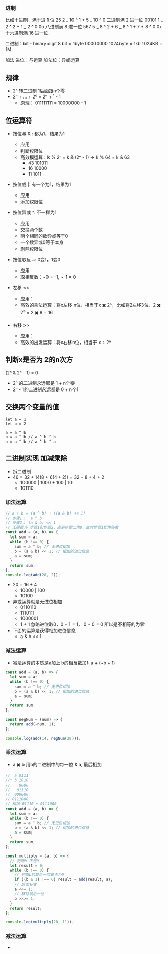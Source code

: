 ### 进制

比如十进制，满十进 1 位 25 2 _ 10 ^ 1 + 5 _ 10 ^ 0
二进制满 2 进一位 00101 1 _ 2 ^ 2 + 1 _ 2 ^ 0
0o 八进制满 8 进一位 567 5 _ 8 ^ 2 + 6 _ 8 ^ 1 + 7 \* 8 ^ 0
0x 十六进制满 16 进一位

二进制：bit - binary digit
8 bit = 1byte 00000000
1024byte = 1kb
1024KB = 1M

加法
进位：与运算
加法位：异或运算

## 规律

- 2ⁿ 转二进制 1后面跟n个零
- 2ⁿ + ... + 2º = 2ⁿ + ¹ - 1
  - 原理： 011111111 = 10000000 - 1

## 位运算符

- 按位与 & : 都为1，结果为1
  - 应用
  - 判断权限位
  - 高效模运算：k % 2ⁿ = k & (2ⁿ - 1) -> k % 64 = k & 63
    - 43 101011
    - 16 10000
    - 11 1011
- 按位或 |: 有一个为1，结果为1
  - 应用
  - 添加权限位
- 按位异或 ^: 不一样为1
  - 应用
  - 交换两个数
  - 两个相同的数异或等于0
  - 一个数异或0等于本身
  - 删除权限位
- 按位取反 ~: 0变1，1变0
  - 应用
  - 取相反数：~0 = -1, ~-1 = 0
- 左移 <<

  - 应用：
  - 高效的乘法运算：将x左移 n位，相当于x ✖️ 2ⁿ，比如将2左移3位，2 ✖️ 2³ = 2 ✖️ 8 = 16

- 右移 >>
  - 应用：
  - 高效的出发运算：将x右移n位，相当于 x ÷ 2ⁿ

## 判断x是否为 2的n次方

(2ⁿ & 2ⁿ - 1) = 0

- 2ⁿ 的二进制永远都是 1 + n个零
- 2ⁿ - 1的二进制永远都是 0 + n个1

## 交换两个变量的值

```
let a = 1
let b = 2

a = a ^ b
b = a ^ b // a ^ b ^ b
a = a ^ b // a ^ b ^ a

```

## 二进制实现 加减乘除

- 拆二进制
- 46 = 32 + 14(8 + 6(4 + 2)) = 32 + 8 + 4 + 2
  - 100000 | 1000 + 100 | 10
  - 101110

### 加法运算

```javascript
// a + b = (a ^ b) + ((a & b) << 1)
// 步骤1：  a ^ b
// 步骤2： (a & b) << 1
// 无限循环 步骤1和步骤2，直到步骤二为0，此时步骤1即为答案
const add = (a, b) => {
  let sum = a;
  while (b !== 0) {
    sum = a ^ b; // 无进位相加
    b = (a & b) << 1; // 相加的进位信息
    a = sum;
  }
  return sum;
};
console.log(add(28, 2));
```

- 20 = 16 + 4
  - 10000 | 100
  - 10100
- 异或运算就是无进位相加
  - 0110110
  - 1110111
  - 1000001
  - 1 + 1 忽略进位取0，0 + 1 = 1， 0 + 0 = 0 所以是不相等的为零
- 下面的运算是获得相加进位信息
  - a & b << 1

### 减法运算

- 减法运算的本质是a加上 b的相反数加1: a + (~b + 1)

```javascript
const add = (a, b) => {
  let sum = a;
  while (b !== 0) {
    sum = a ^ b; // 无进位相加
    b = (a & b) << 1; // 相加的进位信息
    a = sum;
  }
  return sum;
};

const negNum = (num) => {
  return add(~num, 1);
};

console.log(add(14, negNum(28)));
```

### 乘法运算

- a ✖️ b 用b的二进制中的每一位 & a, 最后相加

```javascript
//  a 0111
//* b 1010
//    0000
//   01110
//  000000
// 0111000
// 相加 01110 + 0111000
const add = (a, b) => {
  let sum = a;
  while (b !== 0) {
    sum = a ^ b; // 无进位相加
    b = (a & b) << 1; // 相加的进位信息
    a = sum;
  }
  return sum;
};

const multiply = (a, b) => {
  // 判断b 不是0
  let result = 0;
  while (b !== 0) {
    // 判断b的最后一位是否为0
    if ((b & 1) !== 0) result = add(result, a);
    // 后面补零
    a <<= 1;
    // 移除最后一位
    b >>>= 1;
  }
  return result;
};

console.log(multiply(20, 11));
```

### 减法运算

-
